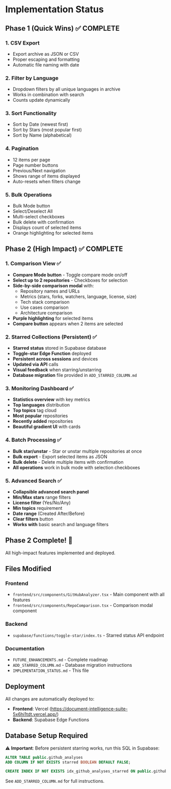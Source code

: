 # Implementation Status

## Phase 1 (Quick Wins) ✅ COMPLETE

### 1. CSV Export
- Export archive as JSON or CSV
- Proper escaping and formatting
- Automatic file naming with date

### 2. Filter by Language
- Dropdown filters by all unique languages in archive
- Works in combination with search
- Counts update dynamically

### 3. Sort Functionality
- Sort by Date (newest first)
- Sort by Stars (most popular first)
- Sort by Name (alphabetical)

### 4. Pagination
- 12 items per page
- Page number buttons
- Previous/Next navigation
- Shows range of items displayed
- Auto-resets when filters change

### 5. Bulk Operations
- Bulk Mode button
- Select/Deselect All
- Multi-select checkboxes
- Bulk delete with confirmation
- Displays count of selected items
- Orange highlighting for selected items

## Phase 2 (High Impact) ✅ COMPLETE

### 1. Comparison View ✅
- **Compare Mode button** - Toggle compare mode on/off
- **Select up to 2 repositories** - Checkboxes for selection
- **Side-by-side comparison modal** with:
  - Repository names and URLs
  - Metrics (stars, forks, watchers, language, license, size)
  - Tech stack comparison
  - Use cases comparison
  - Architecture comparison
- **Purple highlighting** for selected items
- **Compare button** appears when 2 items are selected

### 2. Starred Collections (Persistent) ✅
- **Starred status** stored in Supabase database
- **Toggle-star Edge Function** deployed
- **Persistent across sessions** and devices
- **Updated via API** calls
- **Visual feedback** when starring/unstarring
- **Database migration** file provided in `ADD_STARRED_COLUMN.md`

### 3. Monitoring Dashboard ✅
- **Statistics overview** with key metrics
- **Top languages** distribution
- **Top topics** tag cloud
- **Most popular** repositories
- **Recently added** repositories
- **Beautiful gradient UI** with cards

### 4. Batch Processing ✅
- **Bulk star/unstar** - Star or unstar multiple repositories at once
- **Bulk export** - Export selected items as JSON
- **Bulk delete** - Delete multiple items with confirmation
- **All operations** work in bulk mode with selection checkboxes

### 5. Advanced Search ✅
- **Collapsible advanced search panel**
- **Min/Max stars** range filters
- **License filter** (Yes/No/Any)
- **Min topics** requirement
- **Date range** (Created After/Before)
- **Clear filters** button
- **Works with** basic search and language filters

## Phase 2 Complete! 🎉

All high-impact features implemented and deployed.

## Files Modified

### Frontend
- `frontend/src/components/GitHubAnalyzer.tsx` - Main component with all features
- `frontend/src/components/RepoComparison.tsx` - Comparison modal component

### Backend
- `supabase/functions/toggle-star/index.ts` - Starred status API endpoint

### Documentation
- `FUTURE_ENHANCEMENTS.md` - Complete roadmap
- `ADD_STARRED_COLUMN.md` - Database migration instructions
- `IMPLEMENTATION_STATUS.md` - This file

## Deployment

All changes are automatically deployed to:
- **Frontend**: Vercel (https://document-intelligence-suite-5x6hi1tdt.vercel.app/)
- **Backend**: Supabase Edge Functions

## Database Setup Required

⚠️ **Important**: Before persistent starring works, run this SQL in Supabase:

```sql
ALTER TABLE public.github_analyses 
ADD COLUMN IF NOT EXISTS starred BOOLEAN DEFAULT FALSE;

CREATE INDEX IF NOT EXISTS idx_github_analyses_starred ON public.github_analyses(starred) WHERE starred = true;
```

See `ADD_STARRED_COLUMN.md` for full instructions.

